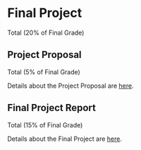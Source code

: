 # Final Project


Total (20% of Final Grade)

## Project Proposal 

Total (5% of Final Grade)

Details about the Project Proposal are [here](project_proposal.md).

## Final Project Report 

Total (15% of Final Grade)

Details about the Final Project are [here](final_project.md).